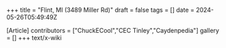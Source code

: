 +++
title = "Flint, MI (3489 Miller Rd)"
draft = false
tags = []
date = 2024-05-26T05:49:49Z

[Article]
contributors = ["ChuckECool","CEC Tinley","Caydenpedia"]
gallery = []
+++
text/x-wiki